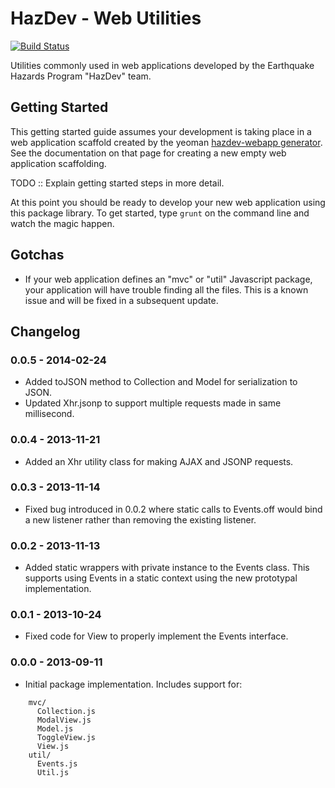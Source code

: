 HazDev - Web Utilities
======================

[![Build Status](https://api.travis-ci.org/usgs/hazdev-webutils.png?branch=master)](https://travis-ci.org/usgs/hazdev-webutils)

Utilities commonly used in web applications developed by the Earthquake Hazards
Program "HazDev" team.

Getting Started
---------------

This getting started guide assumes your development is taking place in a web
application scaffold created by the yeoman [hazdev-webapp
generator](https://github.com/emartinez-usgs/generator-hazdev-webapp). See the
documentation on that page for creating a new empty web application scaffolding.

TODO :: Explain getting started steps in more detail.

At this point you should be ready to develop your new web application using
this package library. To get started, type `grunt` on the command line and
watch the magic happen.

Gotchas
-------

 - If your web application defines an "mvc" or "util" Javascript package, your
application will have trouble finding all the files. This is a known issue and
will be fixed in a subsequent update.

Changelog
---------

### 0.0.5 - 2014-02-24
 - Added toJSON method to Collection and Model for serialization to JSON.
 - Updated Xhr.jsonp to support multiple requests made in same millisecond.

### 0.0.4 - 2013-11-21
 - Added an Xhr utility class for making AJAX and JSONP requests.

### 0.0.3 - 2013-11-14
 - Fixed bug introduced in 0.0.2 where static calls to Events.off would bind
   a new listener rather than removing the existing listener.

### 0.0.2 - 2013-11-13
 - Added static wrappers with private instance to the Events class. This
   supports using Events in a static context using the new prototypal
   implementation.

### 0.0.1 - 2013-10-24
 - Fixed code for View to properly implement the Events interface.

### 0.0.0 - 2013-09-11
 - Initial package implementation. Includes support for:

```
    mvc/
      Collection.js
      ModalView.js
      Model.js
      ToggleView.js
      View.js
    util/
      Events.js
      Util.js
```

